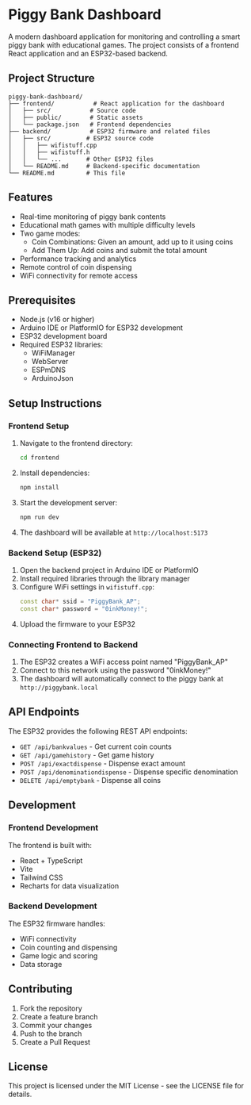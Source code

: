 # Piggy Bank Dashboard

A modern dashboard application for monitoring and controlling a smart piggy bank with educational games. The project consists of a frontend React application and an ESP32-based backend.

## Project Structure

```
piggy-bank-dashboard/
├── frontend/           # React application for the dashboard
│   ├── src/           # Source code
│   ├── public/        # Static assets
│   └── package.json   # Frontend dependencies
├── backend/           # ESP32 firmware and related files
│   ├── src/          # ESP32 source code
│   │   ├── wifistuff.cpp
│   │   ├── wifistuff.h
│   │   └── ...       # Other ESP32 files
│   └── README.md     # Backend-specific documentation
└── README.md         # This file
```

## Features

- Real-time monitoring of piggy bank contents
- Educational math games with multiple difficulty levels
- Two game modes:
  - Coin Combinations: Given an amount, add up to it using coins
  - Add Them Up: Add coins and submit the total amount
- Performance tracking and analytics
- Remote control of coin dispensing
- WiFi connectivity for remote access

## Prerequisites

- Node.js (v16 or higher)
- Arduino IDE or PlatformIO for ESP32 development
- ESP32 development board
- Required ESP32 libraries:
  - WiFiManager
  - WebServer
  - ESPmDNS
  - ArduinoJson

## Setup Instructions

### Frontend Setup

1. Navigate to the frontend directory:
   ```bash
   cd frontend
   ```

2. Install dependencies:
   ```bash
   npm install
   ```

3. Start the development server:
   ```bash
   npm run dev
   ```

4. The dashboard will be available at `http://localhost:5173`

### Backend Setup (ESP32)

1. Open the backend project in Arduino IDE or PlatformIO
2. Install required libraries through the library manager
3. Configure WiFi settings in `wifistuff.cpp`:
   ```cpp
   const char* ssid = "PiggyBank_AP";
   const char* password = "0inkMoney!";
   ```
4. Upload the firmware to your ESP32

### Connecting Frontend to Backend

1. The ESP32 creates a WiFi access point named "PiggyBank_AP"
2. Connect to this network using the password "0inkMoney!"
3. The dashboard will automatically connect to the piggy bank at `http://piggybank.local`

## API Endpoints

The ESP32 provides the following REST API endpoints:

- `GET /api/bankvalues` - Get current coin counts
- `GET /api/gamehistory` - Get game history
- `POST /api/exactdispense` - Dispense exact amount
- `POST /api/denominationdispense` - Dispense specific denomination
- `DELETE /api/emptybank` - Dispense all coins

## Development

### Frontend Development

The frontend is built with:
- React + TypeScript
- Vite
- Tailwind CSS
- Recharts for data visualization

### Backend Development

The ESP32 firmware handles:
- WiFi connectivity
- Coin counting and dispensing
- Game logic and scoring
- Data storage

## Contributing

1. Fork the repository
2. Create a feature branch
3. Commit your changes
4. Push to the branch
5. Create a Pull Request

## License

This project is licensed under the MIT License - see the LICENSE file for details.
